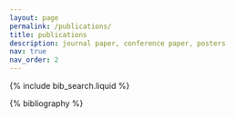 ```yaml
---
layout: page
permalink: /publications/
title: publications
description: journal paper, conference paper, posters
nav: true
nav_order: 2
---
```


<!-- _pages/publications.md -->

<!-- Bibsearch Feature -->

{% include bib_search.liquid %}

<div class="publications">

{% bibliography %}

</div>
